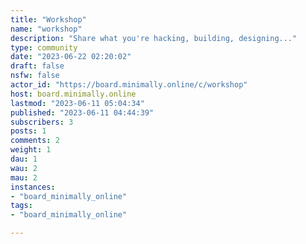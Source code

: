 ```yaml
---
title: "Workshop" 
name: "workshop"
description: "Share what you're hacking, building, designing..."
type: community
date: "2023-06-22 02:20:02"
draft: false
nsfw: false
actor_id: "https://board.minimally.online/c/workshop"
host: board.minimally.online
lastmod: "2023-06-11 05:04:34"
published: "2023-06-11 04:44:39"
subscribers: 3
posts: 1
comments: 2
weight: 1
dau: 1
wau: 2
mau: 2
instances:
- "board_minimally_online"
tags: 
- "board_minimally_online"

---
```

